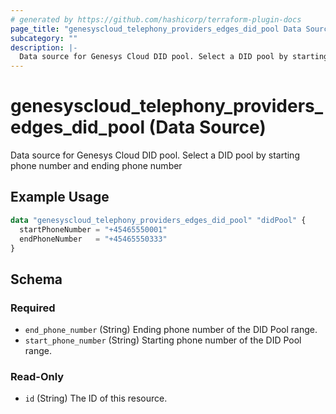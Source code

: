 ```yaml
---
# generated by https://github.com/hashicorp/terraform-plugin-docs
page_title: "genesyscloud_telephony_providers_edges_did_pool Data Source - terraform-provider-genesyscloud"
subcategory: ""
description: |-
  Data source for Genesys Cloud DID pool. Select a DID pool by starting phone number and ending phone number
---
```


# genesyscloud_telephony_providers_edges_did_pool (Data Source)

Data source for Genesys Cloud DID pool. Select a DID pool by starting phone number and ending phone number

## Example Usage

```terraform
data "genesyscloud_telephony_providers_edges_did_pool" "didPool" {
  startPhoneNumber = "+45465550001"
  endPhoneNumber   = "+45465550333"
}
```

<!-- schema generated by tfplugindocs -->
## Schema

### Required

- `end_phone_number` (String) Ending phone number of the DID Pool range.
- `start_phone_number` (String) Starting phone number of the DID Pool range.

### Read-Only

- `id` (String) The ID of this resource.


